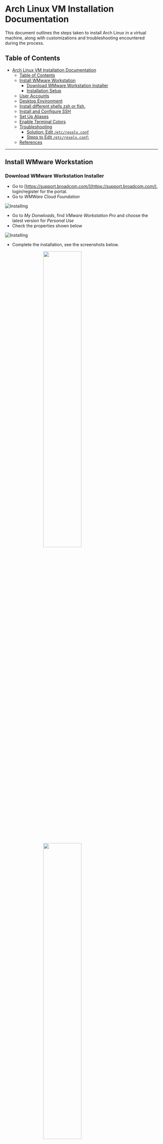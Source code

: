 # Arch Linux VM Installation Documentation

This document outlines the steps taken to install Arch Linux in a virtual machine, along with customizations and troubleshooting encountered during the process.

## Table of Contents
- [Arch Linux VM Installation Documentation](#arch-linux-vm-installation-documentation)
  - [Table of Contents](#table-of-contents)
  - [Install WMware Workstation](#install-wmware-workstation)
    - [Download WMware Workstation Installer](#download-wmware-workstation-installer)
    - [Installation Setup](#installation-setup)
  - [User Accounts](#user-accounts)
  - [Desktop Environment](#desktop-environment)
  - [Install different shells zsh or fish.](#install-different-shells-zsh-or-fish)
  - [Install and Configure SSH](#install-and-configure-ssh)
  - [Set Up Aliases](#set-up-aliases)
  - [Enable Terminal Colors](#enable-terminal-colors)
  - [Troubleshooting](#troubleshooting)
    - [Solution: Edit `/etc/resolv.conf`](#solution-edit-etcresolvconf)
    - [Steps to Edit `/etc/resolv.conf`:](#steps-to-edit-etcresolvconf)
  - [References](#references)

---
## Install WMware Workstation
### Download WMware Workstation Installer
- Go to [https://support.broadcom.com/](https://support.broadcom.com/), login/register for the portal. 
- Go to *WMWare Cloud Foundation* 
  
![Installing](./resources/img/WMware%20Foundation.png)
- Go to *My Donwloads*, find *VMware Workstation Pro* and choose the latest version for *Personal Use*
- Check the properties shown below

![Installing](./resources/img/SHA2.png)
- Complete the installation, see the screenshots below.

<img src="./resources/img/1.png" width="50%"  style="display:block;margin: auto;" />
<img src="./resources/img/2.png" width="50%" style="display:block;margin: auto;" />
<img src="./resources/img/3.png" width="50%" style="display:block;margin: auto;" />
<img src="./resources/img/4.png" width="50%" style="display:block;margin: auto;" />
<img src="./resources/img/5.png" width="50%" style="display:block;margin: auto;" />
<img src="./resources/img/6.png" width="50%" style="display:block;margin: auto;" />
<img src="./resources/img/7.png" width="50%" style="display:block;margin: auto;" />
<img src="./resources/img/8.png" width="50%" style="display:block;margin: auto;" />


### Installation Setup

1. **Download Arch Linux ISO**  
Download the latest Arch Linux ISO from [archlinux.org](https://archlinux.org/download/). This installation uses archlinux.doridian.net.
  ![arch-linux](./resources/img/arch-linux.png)  
**Description:** The ISO image contains the Arch Linux operating system files necessary for installation. Choosing a reliable source ensures the integrity and authenticity of the download.   
2. **Set Up VM**  
Use VMware to create a VM. Allocate at least 4GB of RAM and 20GB of disk space. See the steps below.
<img src="./resources/img/1.1.png"   style="display:block;margin: auto;" />
<img src="./resources/img/1.2.png" width="50%" style="display:block;margin: auto;" />
<img src="./resources/img/1.3.png" width="50%" style="display:block;margin: auto;" />
<img src="./resources/img/1.4.png" width="50%" style="display:block;margin: auto;" />
<img src="./resources/img/1.6.png" width="50%" style="display:block;margin: auto;" />
<img src="./resources/img/1.5.png" width="50%" style="display:block;margin: auto;" />
<img src="./resources/img/1.7.png" width="50%" style="display:block;margin: auto;" />
<img src="./resources/img/1.8.png" width="50%" style="display:block;margin: auto;" />

**Description:** Setting up a virtual machine (VM) allows you to run Arch Linux in an isolated environment. Sufficient RAM and disk space are essential for a smooth installation and performance of the OS.

3. **Boot into Arch ISO**  
Boot the VM using the downloaded ISO.
<img src="./resources/img/2.1.png"  style="display:block;margin: auto;" />
<img src="./resources/img/2.2.png"  style="display:block;margin: auto;" />
<img src="./resources/img/2.3.png"  style="display:block;margin: auto;" />

4. **Partition the Disk**  
Use `fdisk` or `cfdisk` to create partitions:
- `/dev/sda1` - 1G - for /boot
- `/dev/sda2` - 5G - for root
- `/dev/sda3` - 1G - for swap

  First, run the below command to find out the device identifier:
    ```bash
      fdisk -l
    ```

  **Description:** `fdisk -l` lists all disks and their partitions, allowing you to identify your target disk for partitioning.

  <img src="./resources/img/3.1.png"  style="display:block;margin: auto;" />

  Then, with the device identifier, run the below command to start partitioning your disk. Make sure to change `/dev/sda` as per your system.
  ```bash
    cfdisk /dev/sda
  ```

  **Description:** `cfdisk` is a command-line partitioning tool. This command opens the partitioning interface for the specified disk.

  <img src="./resources/img/3.2.png"  style="display:block;margin: auto;" />

  Select `label type = dos` in the next prompt.
  
  Select the free space and choose option NEW from the bottom. 

  **Description:** Creating a new partition allows you to allocate space for the system, including boot, root, and swap partitions.

  <img src="./resources/img/3.3.png" style="display:block;margin: auto;" />

  Run the below command to check before you proceed to see in three partitions are listed.

  ```bash
    fdisk -l
  ```
  <img src="./resources/img/3.4.png" style="display:block;margin: auto;" />

  Run the following commands in sequence to format and create an ext4 file system in the newly created partition above. Make sure you change the /dev/sda1 and /dev/sda2 as per your need.
  ```bash
    mkfs.fat -F32 /dev/sda1
    mkfs.ext4 /dev/sda2
    mount /dev/sda2 /mnt
    mkdir /mnt/boot
    mount /dev/sda1 /mnt/boot
  ```
  **Description:**
  - `mkfs.fat -F32 /dev/sda1`: Formats the `/boot` partition as FAT32, necessary for boot loaders.
  - `mkfs.ext4 /dev/sda2`: Formats the root partition as ext4, a widely used Linux filesystem.
  - `mount /dev/sda2 /mnt`: Mounts the root partition to `/mnt`, the temporary root directory during installation.
  - `mkdir /mnt/boot`: Creates a directory for the boot partition.
  - `mount /dev/sda1 /mnt/boot`: Mounts the boot partition, allowing the boot loader to store necessary files.


  After completion, mount the system and create the necessary directories.

  ```bash
    mount /dev/sda2 /mnt
    mkdir /mnt/boot /mnt/var /mnt/home
    mount /dev/sda1 /mnt/boot
  ```

  **Description:** This sets up the filesystem hierarchy by mounting partitions to specific directories for proper access during and after installation.

  <img src="./resources/img/3.5.png"  style="display:block;margin: auto;" />

5. **Install Essential Packages**  
  Install base packages:
    ```bash
    pacman -Syy
    pacstrap /mnt base base-devel linux linux-firmware nano dhcpcd net-tools grub
    ```
    
    **Description:**
    - `pacman -Syy:` Updates the package database, ensuring the latest package information is used.
    - `pacstrap /mnt base base-devel linux linux-firmware nano dhcpcd net-tools grub`: Installs essential packages to the mounted filesystem:
    - base: Core system packages.
    - base-devel: Development tools.
    - linux: The Linux kernel.
    - linux-firmware: Firmware for hardware.
    - nano: A text editor for command-line use.
     - dhcpcd: DHCP client for automatic network configuration.
     - net-tools: Networking utilities.
     - grub: The bootloader to manage booting.

6. **Configure the System**  
  Generate fstab and configure hostname, timezone, and locale:
    ```bash
    genfstab -U /mnt >> /mnt/etcfstab
    arch-chroot /mnt
    ln -sf /usr/share/zoneinfoRegion/Chicago /etc/localtime
    hwclock --systohc
    echo "en_US.UTF-8 UTF-8" > etc/    locale.gen
    locale-gen
    echo "nuraiym" > /etchostname
    ```

    **Description:**
    - `genfstab -U /mnt >> /mnt/etc/fstab`: Generates the filesystem table, necessary for automatic mounting of partitions on boot
    - `arch-chroot /mnt`: Changes root into the newly installed system, allowing further configuration.
    - `ln -sf /usr/share/zoneinfo/Region/Chicago /etc/localtime`: Sets the timezone, which is important for accurate timekeeping.
    - `hwclock --systohc`: Syncs the hardware clock to the system clock.
    - `echo "en_US.UTF-8 UTF-8" > /etc/locale.gen`: Prepares the locale configuration for English (US).
    - `locale-gen`: Generates the locale data.
    - `echo "nuraiym" > /etc/hostname`: Sets the system's hostname, which identifies the machine on a network.

    The next step is to set up the root user password, create an admin user, and add the user to the sudoers file.

    Follow the below commands in sequence. Make sure to change the user name from debugpoint to something else as per your need.
    ```bash
    passwd root
    useradd -m -g users -G wheel -s /bin/bash nuraiym
    passwd nuraiym
    ```

    Open the sudoers file and add the below lines.

    ```bash
    nano /etc/sudoers
    ```

    Add below lines. As you already created the root user, the entry should be there.
    ```bash
    root ALL=(ALL) ALL
    nuraiym ALL=(ALL) ALL
    ```
7. **Install Bootloader**  
  Install grub, setup the initial ramdisk environment, unmount the system using the below commands in sequence.
    ```bash
    grub-install /dev/sda
    grub-mkconfig -o /boot/grub/grub.cfg
    mkinitcpio -p linux
    ```

    **Description:**
    - `grub-install /dev/sda`: Installs the GRUB bootloader to the specified disk, allowing the system to boot
    - `grub-mkconfig -o /boot/grub/grub.cfg`: Generates the GRUB configuration file, which defines boot options
    - `mkinitcpio -p linux`: Creates the initial ramdisk, which contains the necessary drivers and modules for booting.

    Then reboot the system.
    ```bash
    umount /mnt/boot
    umount /mnt
    reboot
    ```
8. **Install LXQt Desktop**   
  After reboot, choose Arch Linux from grub. In the Arch Linux prompt, start running the following commands in sequence. These commands install the Xorg server, display manager, LXQt desktop components, controller packages, and additional applications.

    For all the commands, use the default, i.e. press enter when asked.

   - Installs the Xorg server, which provides the graphical interface for the desktop environment.
   ```bash
   sudo pacman -S --needed xorg
   ```
   - Install display manager, lxqt desktop. Approx install size is 100 MB. Installs the LXQt desktop environment and dependencies, including the Simple Desktop Display Manager (SDDM).
   ```bash
   sudo pacman -S --needed lxqt xdg-utils ttf-freefont sddm
   ```
   - Install additional components (approx 80 MB)
   ```bash
   sudo pacman -S --needed libpulse libstatgrab libsysstat lm_sensors network-manager-applet oxygen-icons pavucontrol-qt
   ```
   - Install applications
   ```bash
   sudo pacman -S --needed firefox vlc filezilla leafpad xscreensaver archlinux-wallpaper
   ```
   - Now it’s time to enable the display manager and network manager as a service. So that, the next time you log on, they can run automatically by systemd.
   ```bash
   systemctl enable sddm
   systemctl enable NetworkManager
   ```
   - Reboot the system using the reboot command.
   ```bash
   reboot
   ```

  Now you can log in using the user id and password which you just created.

  <img src="./resources/img/3.6.png" style="display:block;margin: auto;" />


**Note:** If some of the commands are not working, you may need to put sudo before running it.


## User Accounts
1. Create User Account
  
    Add user accounts for justin, and codi:
   ```bash 
   useradd -m -G users -s /bin/  bash  justin
   useradd -m -G users -s /bin/  bash  codi
   ```
    User account for *nuraiym* was created in previous section.
2. Set Passwords

    Assign passwords to users and enforce a password change on the first login:
    ```bash 
    passwd justin #Type GraceHopper1906
    passwd codi #Type GraceHopper1906
    chage -d 0 justin
    chage -d 0 codi
    ```

    <img src="./resources/img/users1.png" style="display:block;margin: auto;" />
3. Configure sudo

    Edit the sudoers file to grant sudo permissions:
    Open the sudoers file and add the below lines.

      ```bash
      nano /etc/sudoers
      ```

      Add below lines. As you already created the root user, the entry should be there.
      ```bash
      root ALL=(ALL) ALL
      nuraiym ALL=(ALL) ALL
      justin ALL=(ALL) ALL
      codi ALL=(ALL) ALL
      ```

      <img src="./resources/img/users2.png" style="display:block;margin: auto;" />

## Desktop Environment
1. Enable the Display Manager
   Enable LightDM as the display manager:
    ```bash 
    pacman -S lightdm lightdm-gtk-greeter
    systemctl enable lightdm
    ```
2. **Reboot**
  
  Reboot the system to verify the installation:
    ```bash 
    reboot
    ```

## Install different shells zsh or fish.
1. **Install a fish**

    Install and configure fish:
    ```bash 
    sudo pacman -S fish
    chsh -s /bin/fish nuraiym
    ```

      <img src="./resources/img/fish.png" style="display:block;margin: auto;" />

2. **Install a zsh**
   
    Install and configure zsh:
    ```bash 
    pacman -S zsh
    chsh -s /bin/zsh nuraiym
    ```

      <img src="./resources/img/zsh.png" style="display:block;margin: auto;" />


## Install and Configure SSH
  Install SSH and start it at boot
  ```bash 
  pacman -S openssh
  systemctl enable sshd
  systemctl start sshd
  ```
  <img src="./resources/img/ssh1.png" style="display:block;margin: auto;" />
  <img src="./resources/img/ssh2.png" style="display:block;margin: auto;" />
      
## Set Up Aliases
Add custom aliases to `.zshrc` or `.bashrc`:
  1. **Edit shell configuration file:** 
     - For Bash, edit `.bashrc` :
        ```bash 
        sudo nano ~/.bashrc
        ``` 
     - For Zsh, edit `.zshrc`:
       ```bash 
       sudo nano ~/.zshrc
       ``` 
  2. **Add aliases:**
      ```bash 
      alias update='sudo pacman -Syu'   # Update the system
      alias cls='clear'                 # Clear the terminal
      alias ..='cd ..'                  # Go up one directory
      alias ll='ls -lh'                 # List files with details
      ``` 
  3. **Reload the configuration file to apply the changes:**
     - For Bash:
        ```bash 
        sudo source ~/.bashrc
        ``` 
     - For Zsh:
       ```bash 
       source ~/.zshrc
       ```  
  4. **Add aliases from web page if the internet connection established and curl is installed**      
     - For Bash: get the raw - data from github page and append it to `.bashrc`
        ```bash 
        sudo wget -qO- https://raw.githubusercontent.com/username/repository/branch/filename >> ~/.bashrc

        ``` 

## Enable Terminal Colors
To enable color coding in the terminal like the Arch ISO installation process, follow these steps:
   1. **Bash**
        - Edit the `.bashrc` file to enable color support
          ```bash 
          sudo nano ~/.bashrc
          ```
        - Add or uncomment the following lines to enable colored output (enable color for ls and grep)::
          ```bash 
          alias ls='ls --color=auto'
          alias grep='grep --color=auto'
          ```
        - Save and close the file, then reload `.bashrc`
          ```bash 
          sudo source ~/.bashrc
          ```
   2. **Zsh**
        - Edit the `.zshrc` file:
          ```bash 
          sudo nano ~/.zshrc
          ```
        - Add the following lines to enable colored output (enable color for ls and grep):
          ```bash 
          alias ls='ls --color=auto'
          alias grep='grep --color=auto'
          ```
        - Save and close the file, then reload `.zshrc`
          ```bash 
          sudo source ~/.zshrc
          ```

<img src="./resources/img/alias.png" alt="Alias Image" style="display:block;margin: auto;" />
<p>.bashrc-File</p>

<img src="./resources/img/color.png" alt="Alias Image" style="display:block;margin: auto;" />
<p>Terminal after changing the colors and setting the aliases</p>


## Troubleshooting 
When running the pacman -Syy command, I got errors "failed retrieving file 'core.db' from mirrors.lty.org". This occured due to issues with the configured mirrors, which are the servers from which pacman downloads packages and updates. If the mirrors are outdated, unreachable, or experiencing downtime, pacman won't be able to fetch the necessary database files, leading to synchronization failures.
<img src="./resources/img/problems.png" alt="Problems" style="display:block;margin: auto;" />
  ### Solution: Edit `/etc/resolv.conf`
  To address potential DNS resolution failures, you can edit the `/etc/resolv.conf` file to ensure that your system can resolve domain names properly.
  ### Steps to Edit `/etc/resolv.conf`:

1. **Open the Terminal.**
2. **Edit the `resolv.conf` file** using a text editor, such as `nano`:

   ```bash
   sudo nano /etc/resolv.conf
   ```
3. **Add or update the following**  to use Google’s DNS servers:  
   ```bash
   nameserver 8.8.8.8
   nameserver 8.8.4.4
   ```
   This configuration directs the system to use Google's public DNS servers, which are generally reliable and fast.
4. Save the file and restart  network service:
      ```bash
      sudo systemctl restart NetworkManager
      ```
5. Reboot the server
      ```bash
      reboot
      ```
6. Test 
      ```bash
      ping -c 4 google.com
      sudo pacman -Syy
      ```
## References
- [Arch Linux Installation Wiki](https://wiki.archlinux.org/title/Installation_guide)
- [Arch User Repository (AUR)](https://aur.archlinux.org/)
- [ChatGPT](https://chatgpt.com/)